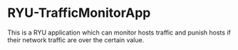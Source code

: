 # RYU-TrafficMonitorApp
This is a RYU application which can monitor hosts traffic and punish hosts if their network traffic are over the certain value. 
